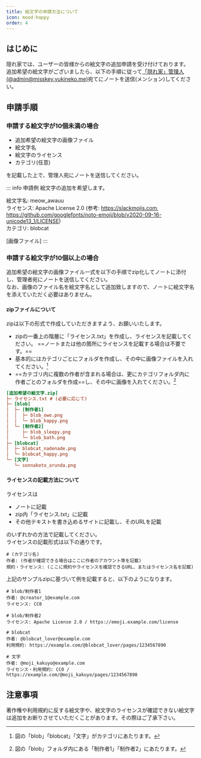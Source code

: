 ```yaml
---
title: 絵文字の申請方法について
icon: mood-happy
order: 4
---
```


## はじめに
隠れ家では、ユーザーの皆様からの絵文字の追加申請を受け付けております。  
追加希望の絵文字がございましたら、以下の手順に従って[「隠れ家」管理人 (@admin@misskey.yukineko.me)](https://misskey.yukineko.me/@admin)宛てにノートを送信(メンション)してください。

## 申請手順
### 申請する絵文字が10個未満の場合
- 追加希望の絵文字の画像ファイル
- 絵文字名
- 絵文字のライセンス
- カテゴリ(任意)

を記載した上で、管理人宛にノートを送信してください。   

::: info 申請例
絵文字の追加を希望します。  

絵文字名: meow_awauu  
ライセンス: Apache License 2.0 (参考: https://slackmojis.com, https://github.com/googlefonts/noto-emoji/blob/v2020-09-16-unicode13_1/LICENSE)  
カテゴリ: blobcat  

[画像ファイル]
:::

### 申請する絵文字が10個以上の場合
追加希望の絵文字の画像ファイル一式を以下の手順でzip化してノートに添付し、管理者宛にノートを送信してください。  
なお、画像のファイル名を絵文字名として追加致しますので、ノートに絵文字名を添えていただく必要はありません。  

#### zipファイルについて
zipは以下の形式で作成していただきますよう、お願いいたします。  
- zipの一番上の階層に「ライセンス.txt」を作成し、ライセンスを記載してください。 ==ノートまたは他の箇所にライセンスを記載する場合は不要です。==
- 基本的にはカテゴリごとにフォルダを作成し、その中に画像ファイルを入れてください。[^1]  
- ==カテゴリ内に複数の作者が含まれる場合は、更にカテゴリフォルダ内に作者ごとのフォルダを作成==し、その中に画像を入れてください。[^2]

```ini
[追加希望の絵文字.zip]
├─ ライセンス.txt # (必要に応じて)
├─ [blob]
│  ├─ [制作者1]
│  │  ├─ blob_owo.png
│  │  └─ blob_happy.png
│  └─ [制作者2]
│     ├─ blob_sleepy.png
│     └─ blob_bath.png
├─ [blobcat]
│  ├─ blobcat_nadenade.png
│  └─ blobcat_happy.png
└─ [文字]
   └─ sonnakoto_arunda.png
```

#### ライセンスの記載方法について
ライセンスは
- ノートに記載
- zip内「ライセンス.txt」に記載
- その他テキストを書き込めるサイトに記載し、そのURLを記載

のいずれかの方法で記載してください。  
ライセンスの記載形式は以下の通りです。  

```
# (カテゴリ名)
作者: (作者が確認できる場合はここに作者のアカウント等を記載)
規約・ライセンス: (ここに規約やライセンスを確認できるURL、またはライセンス名を記載)
```

上記のサンプルzipに基づいて例を記載すると、以下のようになります。
```
# blob/制作者1
作者: @creator_1@example.com
ライセンス: CC0

# blob/制作者2
ライセンス: Apache License 2.0 / https://emoji.example.com/license 

# blobcat
作者: @blobcat_lover@example.com
利用規約: https://example.com/@blobcat_lover/pages/1234567890

# 文字
作者: @moji_kakuyo@example.com
ライセンス・利用規約: CC0 / https://example.com/@moji_kakuyo/pages/1234567890
```

## 注意事項
著作権や利用規約に反する絵文字や、絵文字のライセンスが確認できない絵文字は追加をお断りさせていただくことがあります。その際はご了承下さい。

[^1]: 図の「blob」「blobcat」「文字」がカテゴリにあたります。
[^2]: 図の「blob」フォルダ内にある「制作者1」「制作者2」にあたります。